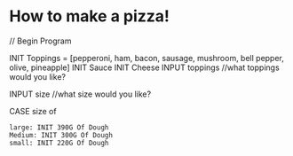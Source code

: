 # How to make a pizza!

// Begin Program

INIT Toppings = [pepperoni, ham, bacon, sausage, mushroom, bell pepper, olive, pineapple]
INIT Sauce
INIT Cheese
INPUT toppings //what toppings would you like?

INPUT size //what size would you like?

CASE size of

    large: INIT 390G Of Dough
    Medium: INIT 300G Of Dough
    small: INIT 220G Of Dough